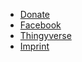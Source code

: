 * [Donate](https://paypal.me/blueforcer)
* [Facebook](https://www.facebook.com/groups/126493104851075/)
* [Thingyverse](https://www.thingiverse.com/thing:2791276)
* [Imprint](imprint)
